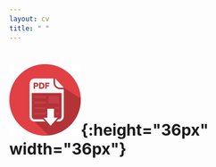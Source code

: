 ```yaml
---
layout: cv
title: " " 
---
```

# [![pdf icon](/assets/cvpdf/pdf.png "Download Ananna's cv")](assets/cv/Ananna_CV.pdf){:height="36px" width="36px"}

 


